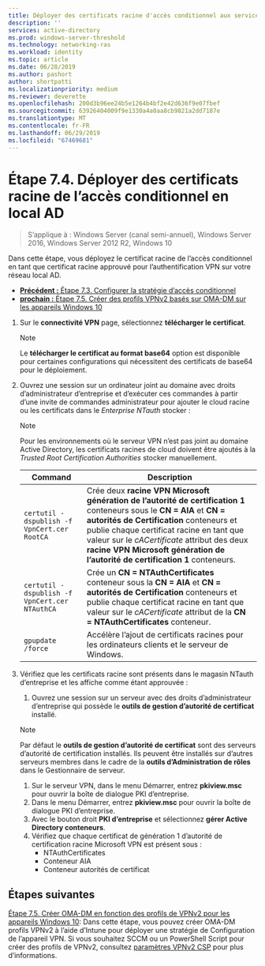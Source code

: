 ```yaml
---
title: Déployer des certificats racine d'accès conditionnel aux services AD locaux
description: ''
services: active-directory
ms.prod: windows-server-threshold
ms.technology: networking-ras
ms.workload: identity
ms.topic: article
ms.date: 06/28/2019
ms.author: pashort
author: shortpatti
ms.localizationpriority: medium
ms.reviewer: deverette
ms.openlocfilehash: 200d3b96ee24b5e1264b4bf2e42d636f9e07fbef
ms.sourcegitcommit: 63926404009f9e1330a4a0aa8cb9821a2dd7187e
ms.translationtype: MT
ms.contentlocale: fr-FR
ms.lasthandoff: 06/29/2019
ms.locfileid: "67469681"
---
```

# <a name="step-74-deploy-conditional-access-root-certificates-to-on-premises-ad"></a>Étape 7.4. Déployer des certificats racine de l’accès conditionnel en local AD

>S’applique à : Windows Server (canal semi-annuel), Windows Server 2016, Windows Server 2012 R2, Windows 10

Dans cette étape, vous déployez le certificat racine de l’accès conditionnel en tant que certificat racine approuvé pour l’authentification VPN sur votre réseau local AD.

- [**Précédent :** Étape 7.3. Configurer la stratégie d’accès conditionnel](vpn-config-conditional-access-policy.md)
- [**prochain :** Étape 7.5. Créer des profils VPNv2 basés sur OMA-DM sur les appareils Windows 10](vpn-create-oma-dm-based-vpnv2-profiles.md)

1. Sur le **connectivité VPN** page, sélectionnez **télécharger le certificat**.

   >[!NOTE]
   >Le **télécharger le certificat au format base64** option est disponible pour certaines configurations qui nécessitent des certificats de base64 pour le déploiement.

2. Ouvrez une session sur un ordinateur joint au domaine avec droits d’administrateur d’entreprise et d’exécuter ces commandes à partir d’une invite de commandes administrateur pour ajouter le cloud racine ou les certificats dans le *Enterprise NTauth* stocker :

   >[!NOTE]
   >Pour les environnements où le serveur VPN n’est pas joint au domaine Active Directory, les certificats racines de cloud doivent être ajoutés à la _Trusted Root Certification Authorities_ stocker manuellement.

   | Command | Description |
   | --- | --- |
   | `certutil -dspublish -f VpnCert.cer RootCA` | Crée deux **racine VPN Microsoft génération de l’autorité de certification 1** conteneurs sous le **CN = AIA** et **CN = autorités de Certification** conteneurs et publie chaque certificat racine en tant que valeur sur le _cACertificate_ attribut des deux **racine VPN Microsoft génération de l’autorité de certification 1** conteneurs. |
   | `certutil -dspublish -f VpnCert.cer NTAuthCA` | Crée un **CN = NTAuthCertificates** conteneur sous la **CN = AIA** et **CN = autorités de Certification** conteneurs et publie chaque certificat racine en tant que valeur sur le _cACertificate_ attribut de la **CN = NTAuthCertificates** conteneur. |
   | `gpupdate /force` | Accélère l’ajout de certificats racines pour les ordinateurs clients et le serveur de Windows. |

3. Vérifiez que les certificats racine sont présents dans le magasin NTauth d’entreprise et les affiche comme étant approuvée :
   1. Ouvrez une session sur un serveur avec des droits d’administrateur d’entreprise qui possède le **outils de gestion d’autorité de certificat** installé.

   >[!NOTE]
   >Par défaut le **outils de gestion d’autorité de certificat** sont des serveurs d’autorité de certification installés. Ils peuvent être installés sur d’autres serveurs membres dans le cadre de la **outils d’Administration de rôles** dans le Gestionnaire de serveur.

   1. Sur le serveur VPN, dans le menu Démarrer, entrez **pkiview.msc** pour ouvrir la boîte de dialogue PKI d’entreprise.
   1. Dans le menu Démarrer, entrez **pkiview.msc** pour ouvrir la boîte de dialogue PKI d’entreprise.
   1. Avec le bouton droit **PKI d’entreprise** et sélectionnez **gérer Active Directory conteneurs**.
   1. Vérifiez que chaque certificat de génération 1 d’autorité de certification racine Microsoft VPN est présent sous :
      - NTAuthCertificates
      - Conteneur AIA
      - Conteneur autorités de certificat

## <a name="next-steps"></a>Étapes suivantes

[Étape 7.5. Créer OMA-DM en fonction des profils de VPNv2 pour les appareils Windows 10](vpn-create-oma-dm-based-vpnv2-profiles.md): Dans cette étape, vous pouvez créer OMA-DM profils VPNv2 à l’aide d’Intune pour déployer une stratégie de Configuration de l’appareil VPN. Si vous souhaitez SCCM ou un PowerShell Script pour créer des profils de VPNv2, consultez [paramètres VPNv2 CSP](https://docs.microsoft.com/windows/client-management/mdm/vpnv2-csp) pour plus d’informations.
